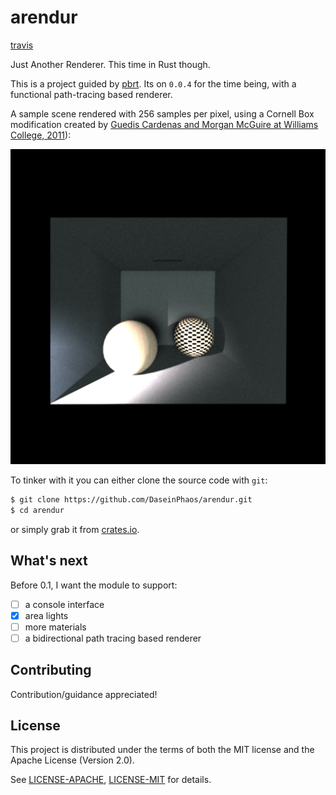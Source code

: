 # arendur

[travis](https://travis-ci.org/DaseinPhaos/arendur.svg?branch=master)

Just Another Renderer. This time in Rust though.

This is a project guided by [pbrt](http://www.pbrt.org/). Its on `0.0.4` for the time being, with a functional path-tracing based renderer.

A sample scene rendered with 256 samples per pixel, using a Cornell Box modification created by [Guedis Cardenas and Morgan McGuire at Williams College, 2011](http://graphics.cs.williams.edu/data)):

![cornelbox](cbs256.png)



To tinker with it you can either clone the source code with `git`:

   ```sh
   $ git clone https://github.com/DaseinPhaos/arendur.git
   $ cd arendur
   ```

or simply grab it from [crates.io](https:://crates.io).

## What's next

Before 0.1, I want the module to support:

- [ ] a console interface
- [x] area lights
- [ ] more materials
- [ ] a bidirectional path tracing based renderer

## Contributing

Contribution/guidance appreciated!

## License

This project is distributed under the terms of both the MIT license and the Apache License (Version 2.0).

See [LICENSE-APACHE](LICENSE-APACHE), [LICENSE-MIT](LICENSE-MIT) for details.
